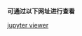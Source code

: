 **可通过以下网址进行查看**

[jupyter viewer](https://nbviewer.jupyter.org/github/Lijunjie9502/Introduction-to-Algorithms-Third-Edition-Exercise-Notes/tree/master/)